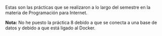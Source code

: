 Estas son las prácticas que se realizaron a lo largo del semestre en la materia de Programación para Internet.

**Nota:** No he puesto la práctica 8 debido a que se conecta a una base de datos y debido a que está ligado al Docker.
